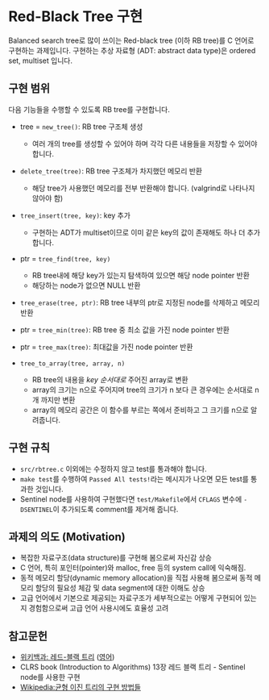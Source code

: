 # Red-Black Tree 구현

Balanced search tree로 많이 쓰이는 Red-black tree (이하 RB tree)를 C 언어로 구현하는 과제입니다.
구현하는 추상 자료형 (ADT: abstract data type)은 ordered set, multiset 입니다.

## 구현 범위

다음 기능들을 수행할 수 있도록 RB tree를 구현합니다.

-   tree = `new_tree()`: RB tree 구조체 생성
    -   여러 개의 tree를 생성할 수 있어야 하며 각각 다른 내용들을 저장할 수 있어야 합니다.
-   `delete_tree(tree)`: RB tree 구조체가 차지했던 메모리 반환

    -   해당 tree가 사용했던 메모리를 전부 반환해야 합니다. (valgrind로 나타나지 않아야 함)

-   `tree_insert(tree, key)`: key 추가
    -   구현하는 ADT가 multiset이므로 이미 같은 key의 값이 존재해도 하나 더 추가 합니다.
-   ptr = `tree_find(tree, key)`
    -   RB tree내에 해당 key가 있는지 탐색하여 있으면 해당 node pointer 반환
    -   해당하는 node가 없으면 NULL 반환
-   `tree_erase(tree, ptr)`: RB tree 내부의 ptr로 지정된 node를 삭제하고 메모리 반환
-   ptr = `tree_min(tree)`: RB tree 중 최소 값을 가진 node pointer 반환
-   ptr = `tree_max(tree)`: 최대값을 가진 node pointer 반환

-   `tree_to_array(tree, array, n)`
    -   RB tree의 내용을 _key 순서대로_ 주어진 array로 변환
    -   array의 크기는 n으로 주어지며 tree의 크기가 n 보다 큰 경우에는 순서대로 n개 까지만 변환
    -   array의 메모리 공간은 이 함수를 부르는 쪽에서 준비하고 그 크기를 n으로 알려줍니다.

## 구현 규칙

-   `src/rbtree.c` 이외에는 수정하지 않고 test를 통과해야 합니다.
-   `make test`를 수행하여 `Passed All tests!`라는 메시지가 나오면 모든 test를 통과한 것입니다.
-   Sentinel node를 사용하여 구현했다면 `test/Makefile`에서 `CFLAGS` 변수에 `-DSENTINEL`이 추가되도록 comment를 제거해 줍니다.

## 과제의 의도 (Motivation)

-   복잡한 자료구조(data structure)를 구현해 봄으로써 자신감 상승
-   C 언어, 특히 포인터(pointer)와 malloc, free 등의 system call에 익숙해짐.
-   동적 메모리 할당(dynamic memory allocation)을 직접 사용해 봄으로써 동적 메모리 할당의 필요성 체감 및 data segment에 대한 이해도 상승
-   고급 언어에서 기본으로 제공되는 자료구조가 세부적으로는 어떻게 구현되어 있는지 경험함으로써 고급 언어 사용시에도 효율성 고려

## 참고문헌

-   [위키백과: 레드-블랙 트리](https://ko.wikipedia.org/wiki/%EB%A0%88%EB%93%9C-%EB%B8%94%EB%9E%99_%ED%8A%B8%EB%A6%AC)
    ([영어](https://en.wikipedia.org/wiki/Red%E2%80%93black_tree))
-   CLRS book (Introduction to Algorithms) 13장 레드 블랙 트리 - Sentinel node를 사용한 구현
-   [Wikipedia:균형 이진 트리의 구현 방법들](https://en.wikipedia.org/wiki/Self-balancing_binary_search_tree#Implementations)
